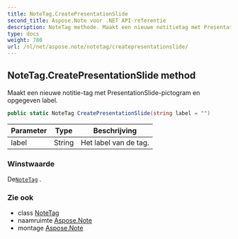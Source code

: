 ```yaml
---
title: NoteTag.CreatePresentationSlide
second_title: Aspose.Note voor .NET API-referentie
description: NoteTag methode. Maakt een nieuwe notitietag met PresentationSlidepictogram en opgegeven label.
type: docs
weight: 780
url: /nl/net/aspose.note/notetag/createpresentationslide/
---
```

## NoteTag.CreatePresentationSlide method

Maakt een nieuwe notitie-tag met PresentationSlide-pictogram en opgegeven label.

```csharp
public static NoteTag CreatePresentationSlide(string label = "")
```

| Parameter | Type | Beschrijving |
| --- | --- | --- |
| label | String | Het label van de tag. |

### Winstwaarde

De[`NoteTag`](../) .

### Zie ook

* class [NoteTag](../)
* naamruimte [Aspose.Note](../../notetag/)
* montage [Aspose.Note](../../../)


